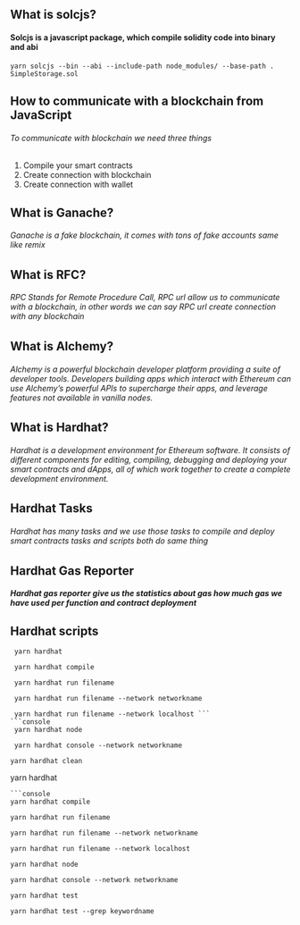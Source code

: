 ## What is solcjs?
#### Solcjs is a javascript package, which compile solidity code into binary and abi
```console 
yarn solcjs --bin --abi --include-path node_modules/ --base-path . SimpleStorage.sol
```
## How to communicate with a blockchain from JavaScript
###### To communicate with blockchain we need three things
 1. Compile your smart contracts
2. Create connection with blockchain
3. Create connection with wallet
## What is Ganache?
###### Ganache is a fake blockchain, it comes with tons of fake accounts same like remix
## What is RFC?
###### RPC Stands for Remote Procedure Call, RPC url allow us to communicate with a blockchain, in other words we can say RPC url create connection with any blockchain
## What is Alchemy?
###### Alchemy is a powerful blockchain developer platform providing a suite of developer tools. Developers building apps which interact with Ethereum can use Alchemy’s powerful APIs to supercharge their apps, and leverage features not available in vanilla nodes.

## What is Hardhat?
###### Hardhat is a development environment for Ethereum software. It consists of different components for editing, compiling, debugging and deploying your smart contracts and dApps, all of which work together to create a complete development environment.

## Hardhat Tasks
###### Hardhat has many tasks and we use those tasks to compile and deploy smart contracts tasks and scripts both do same thing 
## Hardhat Gas Reporter
##### Hardhat gas reporter give us the statistics about gas how much gas we have used per function and contract deployment
## Hardhat scripts
```shell
 yarn hardhat 
 ```
```console
 yarn hardhat compile 
 ```
```console
 yarn hardhat run filename 
 ```
```console
 yarn hardhat run filename --network networkname 
 ```
```console
 yarn hardhat run filename --network localhost ```
```console
 yarn hardhat node 
 ```
```console
 yarn hardhat console --network networkname 
 ```
 ```console 
 yarn hardhat clean
 ```
yarn hardhat 
```
```console
yarn hardhat compile 
```
```console
yarn hardhat run filename 
```
```console
yarn hardhat run filename --network networkname 
```
```console
yarn hardhat run filename --network localhost 
```
```console
yarn hardhat node 
```
```console
yarn hardhat console --network networkname 
```
```console
yarn hardhat test
```
```console
yarn hardhat test --grep keywordname
```
